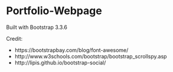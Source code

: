 # Portfolio-Webpage
Built with Bootstrap 3.3.6

Credit:
<ul>
  <li>https://bootstrapbay.com/blog/font-awesome/</li>
  <li>http://www.w3schools.com/bootstrap/bootstrap_scrollspy.asp</li>
  <li>http://lipis.github.io/bootstrap-social/</li>
</ul>
